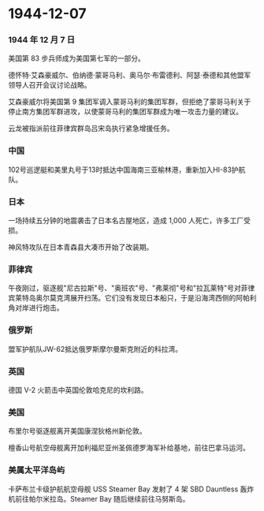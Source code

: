 # 1944-12-07

### 1944 年 12 月 7 日

美国第 83 步兵师成为美国第七军的一部分。

德怀特·艾森豪威尔、伯纳德·蒙哥马利、奥马尔·布雷德利、阿瑟·泰德和其他盟军领导人召开会议讨论战略。

艾森豪威尔将美国第 9
集团军调入蒙哥马利的集团军群，但拒绝了蒙哥马利关于停止南方集团军群进攻，以使蒙哥马利的集团军群成为唯一攻击力量的建议。

云龙被指派前往菲律宾群岛吕宋岛执行紧急增援任务。

### 中国

102号巡逻艇和美里丸号于13时抵达中国海南三亚榆林港，重新加入HI-83护航队。

### 日本

一场持续五分钟的地震袭击了日本名古屋地区，造成 1,000
人死亡，许多工厂受损。

神风特攻队在日本青森县大凑市开始了改装期。

### 菲律宾

午夜刚过，驱逐舰"尼古拉斯"号、"奥班农"号、"弗莱彻"号和"拉瓦莱特"号对菲律宾莱特岛奥尔莫克湾展开扫荡。它们没有发现日本船只，于是沿海湾西侧的阿帕利角对岸进行炮击。

### 俄罗斯

盟军护航队JW-62抵达俄罗斯摩尔曼斯克附近的科拉湾。

### 英国

德国 V-2 火箭击中英国伦敦哈克尼的坎利路。

### 美国

布里尔号驱逐舰离开美国康涅狄格州新伦敦。

檀香山号航空母舰离开加利福尼亚州圣佩德罗海军补给基地，前往巴拿马运河。

### 美属太平洋岛屿

卡萨布兰卡级护航航空母舰 USS Steamer Bay 发射了 4 架 SBD Dauntless
轰炸机前往帕尔米拉岛。Steamer Bay 随后继续前往马努斯岛。